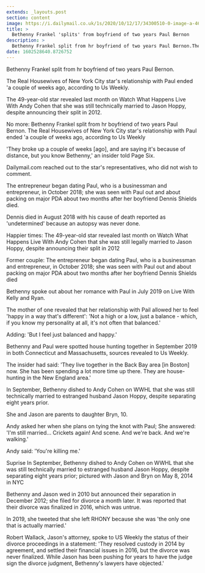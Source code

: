 ```yaml
--- 
extends: _layouts.post 
section: content 
image: https://i.dailymail.co.uk/1s/2020/10/12/17/34300510-0-image-a-46_1602520193789.jpg 
title: > 
  Bethenny Frankel 'splits' from boyfriend of two years Paul Bernon 
description: > 
  Bethenny Frankel split from hr boyfriend of two years Paul Bernon.The Real Housewives of New York City star's relationship with Paul ended 'a couple of weeks ago, according to Us Weekly.No more: Bethenny Frankel split from hr boyfriend of two years Paul Bernon.Bethenny and Paul were spotted house hunting together in September 2019 in both Connecticut and Massachusetts, sources revealed to Us Weekly.In September, Bethenny dished to Andy Cohen on WWHL that she was still technically married to estranged husband Jason Hoppy, despite separating eight years prior. 
date: 1602528640.8726752 
--- 
```

Bethenny Frankel split from hr boyfriend of two years Paul Bernon.

The Real Housewives of New York City star's relationship with Paul ended 'a couple of weeks ago, according to Us Weekly.

The 49-year-old star revealed last month on Watch What Happens Live With Andy Cohen that she was still technically married to Jason Hoppy, despite announcing their split in 2012.

No more: Bethenny Frankel split from hr boyfriend of two years Paul Bernon. The Real Housewives of New York City star's relationship with Paul ended 'a couple of weeks ago, according to Us Weekly

'They broke up a couple of weeks [ago], and are saying it's because of distance, but you know Bethenny,' an insider told Page Six.

Dailymail.com reached out to the star's representatives, who did not wish to comment.

The entrepreneur began dating Paul, who is a businessman and entrepreneur, in October 2018; she was seen with Paul out and about packing on major PDA about two months after her boyfriend Dennis Shields died.

Dennis died in August 2018 with his cause of death reported as 'undetermined' because an autopsy was never done.

Happier times: The 49-year-old star revealed last month on Watch What Happens Live With Andy Cohen that she was still legally married to Jason Hoppy, despite announcing their split in 2012

Former couple: The entrepreneur began dating Paul, who is a businessman and entrepreneur, in October 2018; she was seen with Paul out and about packing on major PDA about two months after her boyfriend Dennis Shields died

Bethenny spoke out about her romance with Paul in July 2019 on Live With Kelly and Ryan.

The mother of one revealed that her relationship with Pail allowed her to feel 'happy in a way that's different': 'Not a high or a low, just a balance - which, if you know my personality at all, it's not often that balanced.'

Adding: 'But I feel just balanced and happy.'

Bethenny and Paul were spotted house hunting together in September 2019 in both Connecticut and Massachusetts, sources revealed to Us Weekly.

The insider had said: 'They live together in the Back Bay area [in Boston] now. She has been spending a lot more time up there. They are house-hunting in the New England area.'

In September, Bethenny dished to Andy Cohen on WWHL that she was still technically married to estranged husband Jason Hoppy, despite separating eight years prior.

She and Jason are parents to daughter Bryn, 10.

Andy asked her when she plans on tying the knot with Paul; She answered: 'I'm still married... Crickets again! And scene. And we're back. And we're walking.'

Andy said: 'You're killing me.'

Suprise In September, Bethenny dished to Andy Cohen on WWHL that she was still technically married to estranged husband Jason Hoppy, despite separating eight years prior; pictured with Jason and Bryn on May 8, 2014 in NYC

Bethenny and Jason wed in 2010 but announced their separation in December 2012; she filed for divorce a month later. It was reported that their divorce was finalized in 2016, which was untrue.

In 2019, she tweeted that she left RHONY because she was 'the only one that is actually married.'

Robert Wallack, Jason's attorney, spoke to US Weekly the status of their divorce proceedings in a statement: 'They resolved custody in 2014 by agreement, and settled their financial issues in 2016, but the divorce was never finalized. While Jason has been pushing for years to have the judge sign the divorce judgment, Bethenny's lawyers have objected.'